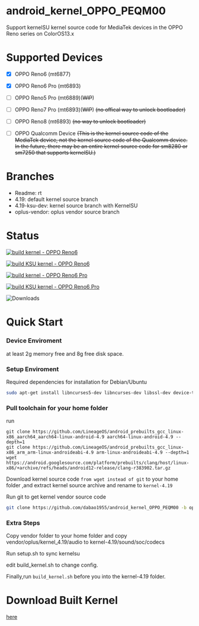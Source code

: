 # android_kernel_OPPO_PEQM00
Support kernelSU kernel source code for MediaTek devices in the OPPO Reno series on ColorOS13.x
# Supported Devices
- [x] OPPO Reno6 (mt6877)

- [x] OPPO Reno6 Pro (mt6893)

- [ ] OPPO Reno5 Pro (mt6889)(~~WIP~~)

- [ ] OPPO Reno7 Pro (mt6893)(~~WIP~~) ~~(no offical way to unlock bootloader)~~

- [ ] OPPO Reno8 (mt6893) ~~(no way to unlock bootloader)~~

- [ ] OPPO Qualcomm Device ~~(This is the kernel source code of the MediaTek device, not the kernel source code of the Qualcomm device. In the future, there may be an entire kernel source code for sm8280 or sm7250 that supports kernelSU.)~~
# Branches
- Readme: rt
- 4.19: default kernel source branch
- 4.19-ksu-dev: kernel source branch with KernelSU
- oplus-vendor: oplus vendor source branch

# Status

[![build kernel - OPPO Reno6](https://github.com/dabao1955/android_kernel_OPPO_PEQM00/actions/workflows/6877-4.19-noksu.yml/badge.svg)](https://github.com/dabao1955/android_kernel_OPPO_PEQM00/actions/workflows/6877-4.19-noksu.yml)

[![build KSU kernel - OPPO Reno6](https://github.com/dabao1955/android_kernel_OPPO_PEQM00/actions/workflows/6877-4.19.yml/badge.svg)](https://github.com/dabao1955/android_kernel_OPPO_PEQM00/actions/workflows/6877-4.19.yml)

[![build kernel - OPPO Reno6 Pro](https://github.com/dabao1955/android_kernel_OPPO_PEQM00/actions/workflows/6893-4.19-noksu.yml/badge.svg)](https://github.com/dabao1955/android_kernel_OPPO_PEQM00/actions/workflows/6893-4.19-noksu.yml)

[![build KSU kernel - OPPO Reno6 Pro](https://github.com/dabao1955/android_kernel_OPPO_PEQM00/actions/workflows/6893-4.19.yml/badge.svg)](https://github.com/dabao1955/android_kernel_OPPO_PEQM00/actions/workflows/6893-4.19.yml)

![Downloads](https://img.shields.io/github/downloads/dabao1955/android_kernel_OPPO_PEQM00/total)  

# Quick Start
### Device Enviroment
at least 2g memory free and 8g free disk space.
### Setup Enviroment
Required dependencies for installation for Debian/Ubuntu
```bash
sudo apt-get install libncurses5-dev libncurses-dev libssl-dev device-tree-compiler bc cpio lib32ncurses5-dev lib32z1 build-essential binutils bc bison build-essential ccache curl flex g++-multilib gcc-multilib git gnupg gperf imagemagick lib32ncurses5-dev lib32readline-dev lib32z1-dev liblz4-tool libncurses5 libncurses5-dev libsdl1.2-dev libssl-dev libxml2 libxml2-utils lzop pngcrush rsync schedtool squashfs-tools xsltproc zip zlib1g-dev git
```
### Pull toolchain for your home folder
run
```
git clone https://github.com/LineageOS/android_prebuilts_gcc_linux-x86_aarch64_aarch64-linux-android-4.9 aarch64-linux-android-4.9 --depth=1
git clone https://github.com/LineageOS/android_prebuilts_gcc_linux-x86_arm_arm-linux-androideabi-4.9 arm-linux-androideabi-4.9 --depth=1
wget https://android.googlesource.com/platform/prebuilts/clang/host/linux-x86/+archive/refs/heads/android12-release/clang-r383902.tar.gz
```
Download kernel source code `from wget instead of git` to your home folder ,and extract kernel source archive and rename to `kernel-4.19`

Run git to get kernel vendor source code
```bash
git clone https://github.com/dabao1955/android_kernel_OPPO_PEQM00 -b oplus_vendor vendor --depth=1
```
### Extra Steps
Copy vendor folder to your home folder and copy vendor/oplus/kernel_4.19/audio to kernel-4.19/sound/soc/codecs

Run setup.sh to sync kernelsu 

edit build_kernel.sh to change config.

Finally,run `build_kernel.sh` before you into the kernel-4.19 folder.

# Download Built Kernel

[here](https://github.com/dabao1955/android_kernel_OPPO_PEQM00/actions)

